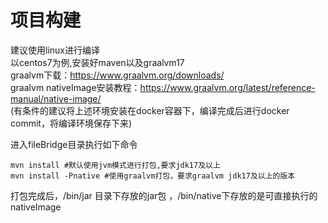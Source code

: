 # 项目构建
建议使用linux进行编译<br>
以centos7为例,安装好maven以及graalvm17<br>
graalvm下载：https://www.graalvm.org/downloads/ <br>
graalvm nativeImage安装教程：https://www.graalvm.org/latest/reference-manual/native-image/ <br>
(有条件的建议将上述环境安装在docker容器下，编译完成后进行docker commit，将编译环境保存下来)

进入fileBridge目录执行如下命令

```shell
mvn install #默认使用jvm模式进行打包,要求jdk17及以上
mvn install -Pnative #使用graalvm打包，要求graalvm jdk17及以上的版本
```

打包完成后，/bin/jar 目录下存放的jar包
，/bin/native下存放的是可直接执行的nativeImage

